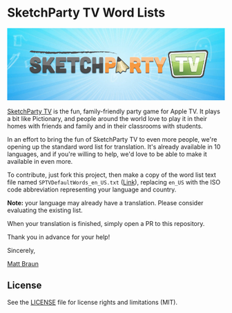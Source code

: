# SketchParty TV Word Lists

![](SPTV-Logo.jpg)

[SketchParty TV](https://sketchparty.tv/) is the fun, family-friendly party game for Apple TV. It plays a bit like Pictionary, and people around the world love to play it in their homes with friends and family and in their classrooms with students.

In an effort to bring the fun of SketchParty TV to even more people, we're opening up the standard word list for translation. It's already available in 10 languages, and if you're willing to help, we'd love to be able to make it available in even more.

To contribute, just fork this project, then make a copy of the word list text file named `SPTVDefaultWords_en_US.txt` ([Link](Standard-Word-Lists/Standard-Words-Language-Pack/SPTVDefaultWords_en_US.txt)), replacing `en_US` with the ISO code abbreviation representing your language and country.

**Note:** your language may already have a translation. Please consider evaluating the existing list.

When your translation is finished, simply open a PR to this repository.

Thank you in advance for your help!

Sincerely,

[Matt Braun](https://twitter.com/mattbraun)

## License

See the [LICENSE](License.md) file for license rights and limitations (MIT).
